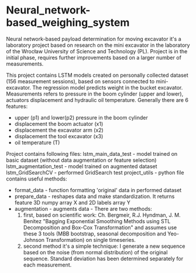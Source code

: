 # Neural_network-based_weighing_system
Neural network-based payload determination for moving excavator it's a laboratory project based on research on the mini excavator
in the laboratory of the Wrocław University of Science and Technology (PL). 
Project is in the initial phase, requires further improvements based on a larger number of measurements.


This project contains LSTM models created on personally collected dataset (156 measurement sessions), based on sensors connected to mini-excavator.
The regression model predicts weight in the bucket excavator. 
Measurements refers to pressure in the boom cylinder (upper and lower), actuators displacement and hydraulic oil temperature. 
Generally there are 6 features: 
  - upper (p1) and lower(p2) pressure in the boom cylinder
  - displacement the boom actuator (x1)
  - displacement the excavator arm (x2)
  - displacement the tool excavator (x3)
  - oil temperature (T)

Project contains following files:
lstm_main_data_test - model trained on basic dataset (without data augmentation or feature selection)
lstm_augmentation_test - model trained on augmented dataset
lstm_GridSearchCV - performed GridSearch test
project_utils - python file contains useful methods: 
  * format_data - function formatting 'original' data in performed dataset
  * prepare_data - reshapes data and make standardization. It returns feature 3D numpy array X and 2D labels array Y
  * augmentation - augments data - There are two methods: 
      1) first, based on scientific work: Ch. Bergmeir, R.J. Hyndman, J. M. Benitez "Bagging Exponential Smoothing Methods using STL  Decomposition and Box-Cox Transformation" and assumes use these 3 tools (MBB bootstrap, seasonal decomposition and Yeo-Johnson Transformation) on single timeseries.
      2) second method it's a simple technique: I generate a new sequence based on the noise (from normal distribution) of the original sequence. Standard deviation has been determined separately for each measurement. 
